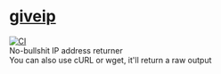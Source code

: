 # [giveip](https://giveip.io)
[![CI](https://github.com/randomairborne/giveip/actions/workflows/build.yml/badge.svg)](https://github.com/randomairborne/mcping/actions/workflows/build.yml)<br>
No-bullshit IP address returner \
You can also use cURL or wget, it'll return a raw output

